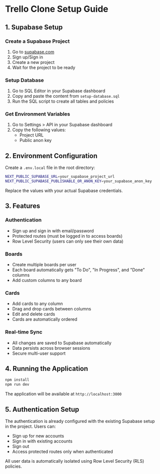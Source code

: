# Trello Clone Setup Guide

## 1. Supabase Setup

### Create a Supabase Project

1. Go to [supabase.com](https://supabase.com)
2. Sign up/Sign in
3. Create a new project
4. Wait for the project to be ready

### Setup Database

1. Go to SQL Editor in your Supabase dashboard
2. Copy and paste the content from `setup-database.sql`
3. Run the SQL script to create all tables and policies

### Get Environment Variables

1. Go to Settings > API in your Supabase dashboard
2. Copy the following values:
   - Project URL
   - Public anon key

## 2. Environment Configuration

Create a `.env.local` file in the root directory:

```bash
NEXT_PUBLIC_SUPABASE_URL=your_supabase_project_url
NEXT_PUBLIC_SUPABASE_PUBLISHABLE_OR_ANON_KEY=your_supabase_anon_key
```

Replace the values with your actual Supabase credentials.

## 3. Features

### Authentication

- Sign up and sign in with email/password
- Protected routes (must be logged in to access boards)
- Row Level Security (users can only see their own data)

### Boards

- Create multiple boards per user
- Each board automatically gets "To Do", "In Progress", and "Done" columns
- Add custom columns to any board

### Cards

- Add cards to any column
- Drag and drop cards between columns
- Edit and delete cards
- Cards are automatically ordered

### Real-time Sync

- All changes are saved to Supabase automatically
- Data persists across browser sessions
- Secure multi-user support

## 4. Running the Application

```bash
npm install
npm run dev
```

The application will be available at `http://localhost:3000`

## 5. Authentication Setup

The authentication is already configured with the existing Supabase setup in the project. Users can:

- Sign up for new accounts
- Sign in with existing accounts
- Sign out
- Access protected routes only when authenticated

All user data is automatically isolated using Row Level Security (RLS) policies.
